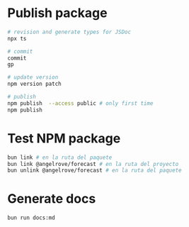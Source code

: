 # Publish package

```bash
# revision and generate types for JSDoc
npx ts

# commit
commit
gp

# update version
npm version patch

# publish
npm publish  --access public # only first time
npm publish
```

# Test NPM package

```bash
bun link # en la ruta del paquete
bun link @angelrove/forecast # en la ruta del proyecto
bun unlink @angelrove/forecast # en la ruta del paquete
```

# Generate docs

```bash
bun run docs:md
```